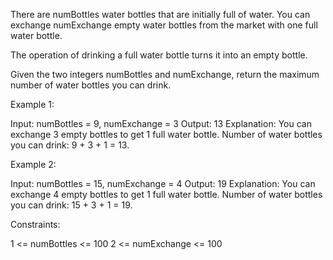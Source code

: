 There are numBottles water bottles that are initially full of water. You can
exchange numExchange empty water bottles from the market with one full water
bottle.

The operation of drinking a full water bottle turns it into an empty bottle.

Given the two integers numBottles and numExchange, return the maximum number
of water bottles you can drink.


Example 1:


Input: numBottles = 9, numExchange = 3
Output: 13
Explanation: You can exchange 3 empty bottles to get 1 full water bottle.
Number of water bottles you can drink: 9 + 3 + 1 = 13.


Example 2:


Input: numBottles = 15, numExchange = 4
Output: 19
Explanation: You can exchange 4 empty bottles to get 1 full water bottle. 
Number of water bottles you can drink: 15 + 3 + 1 = 19.



Constraints:


1 <= numBottles <= 100
2 <= numExchange <= 100




